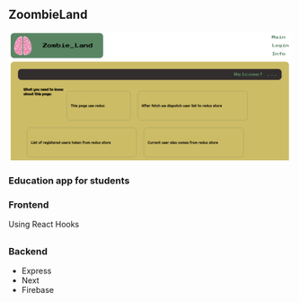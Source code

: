 
## ZoombieLand
 ![screenshot](./readme-assets/zombieWelcome.png)
 
 ### Education app for students
 ### Frontend
  Using React Hooks
 ##
 
 ### Backend
  - Express
  - Next
  - Firebase
